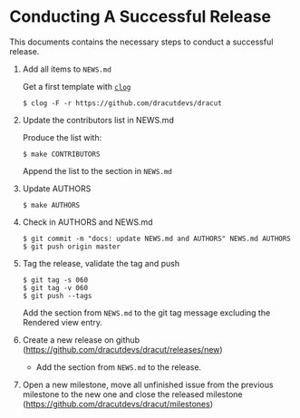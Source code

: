 # Conducting A Successful Release

This documents contains the necessary steps to conduct a successful release.

1. Add all items to `NEWS.md`

    Get a first template with [`clog`](https://github.com/clog-tool/clog-cli)
    ```console
    $ clog -F -r https://github.com/dracutdevs/dracut
    ```

2. Update the contributors list in NEWS.md

   Produce the list with:
   ```console
   $ make CONTRIBUTORS
   ```

   Append the list to the section in `NEWS.md`

3. Update AUTHORS

   ```console
   $ make AUTHORS
   ```

4. Check in AUTHORS and NEWS.md

   ```console
   $ git commit -m "docs: update NEWS.md and AUTHORS" NEWS.md AUTHORS
   $ git push origin master
   ```

5. Tag the release, validate the tag and push

   ```console
   $ git tag -s 060
   $ git tag -v 060
   $ git push --tags
   ```

   Add the section from `NEWS.md` to the git tag message excluding the Rendered
   view entry.

6. Create a new release on github (https://github.com/dracutdevs/dracut/releases/new)
   - Add the section from `NEWS.md` to the release.

7. Open a new milestone, move all unfinished issue from the previous milestone to the new one and close the released milestone (https://github.com/dracutdevs/dracut/milestones)

